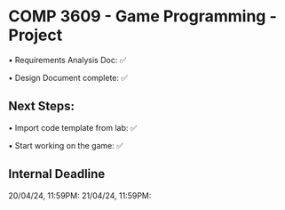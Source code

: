 # COMP 3609 - Game Programming - Project
• Requirements Analysis Doc: ✅

• Design Document complete: ✅

## Next Steps:
• Import code template from lab: ✅

• Start working on the game: ✅

## Internal Deadline
20/04/24, 11:59PM:
21/04/24, 11:59PM:
